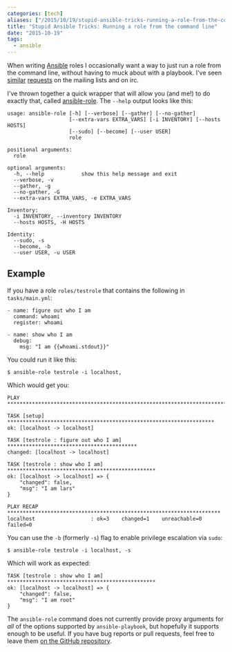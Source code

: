 ```yaml
---
categories: [tech]
aliases: ["/2015/10/19/stupid-ansible-tricks-running-a-role-from-the-command-line/"]
title: "Stupid Ansible Tricks: Running a role from the command line"
date: "2015-10-19"
tags:
  - ansible
---
```


When writing [Ansible][] roles I occasionally want a way to just run a
role from the command line, without having to muck about with a
playbook.  I've seen [similar][1] [requests][2] on the mailing lists
and on irc.

[ansible]: http://www.ansible.com/
[1]: https://groups.google.com/forum/#!topic/ansible-project/h-SGLuPDRrs
[2]: https://groups.google.com/forum/#!topic/ansible-devel/GqzZ6zsn6eY

I've thrown together a quick wrapper that will allow you (and me!) to
do exactly that, called [ansible-role][].  The `--help` output looks
like this:

[ansible-role]: http://github.com/larsks/ansible-role

    usage: ansible-role [-h] [--verbose] [--gather] [--no-gather]
                        [--extra-vars EXTRA_VARS] [-i INVENTORY] [--hosts HOSTS]
                        [--sudo] [--become] [--user USER]
                        role

    positional arguments:
      role

    optional arguments:
      -h, --help            show this help message and exit
      --verbose, -v
      --gather, -g
      --no-gather, -G
      --extra-vars EXTRA_VARS, -e EXTRA_VARS

    Inventory:
      -i INVENTORY, --inventory INVENTORY
      --hosts HOSTS, -H HOSTS

    Identity:
      --sudo, -s
      --become, -b
      --user USER, -u USER

## Example

If you have a role `roles/testrole` that contains the following in
`tasks/main.yml`:

    - name: figure out who I am
      command: whoami
      register: whoami

    - name: show who I am
      debug:
        msg: "I am {{whoami.stdout}}"

You could run it like this:

    $ ansible-role testrole -i localhost,

Which would get you:

    PLAY ***************************************************************************

    TASK [setup] *******************************************************************
    ok: [localhost -> localhost]

    TASK [testrole : figure out who I am] ******************************************
    changed: [localhost -> localhost]

    TASK [testrole : show who I am] ************************************************
    ok: [localhost -> localhost] => {
        "changed": false, 
        "msg": "I am lars"
    }

    PLAY RECAP *********************************************************************
    localhost                  : ok=3    changed=1    unreachable=0    failed=0   

You can use the `-b` (formerly `-s`) flag to enable privilege
escalation via `sudo`:

    $ ansible-role testrole -i localhost, -s

Which will work as expected:

    TASK [testrole : show who I am] ************************************************
    ok: [localhost -> localhost] => {
        "changed": false, 
        "msg": "I am root"
    }

The `ansible-role` command does not currently provide proxy arguments
for *all* of the options supported by `ansible-playbook`, but
hopefully it supports enough to be useful.  If you have bug reports or
pull requests, feel free to leave them [on the GitHub
repository][github].

[github]: http://github.com/larsks/ansible-role/issues

